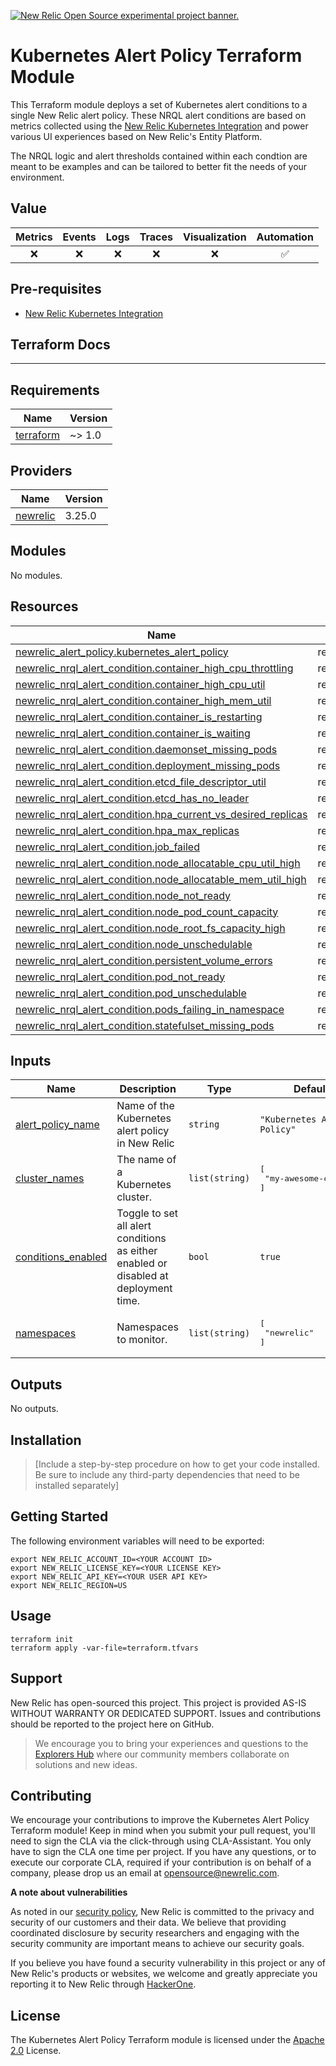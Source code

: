 <a href="https://opensource.newrelic.com/oss-category/#new-relic-experimental"><picture><source media="(prefers-color-scheme: dark)" srcset="https://github.com/newrelic/opensource-website/raw/main/src/images/categories/dark/Experimental.png"><source media="(prefers-color-scheme: light)" srcset="https://github.com/newrelic/opensource-website/raw/main/src/images/categories/Experimental.png"><img alt="New Relic Open Source experimental project banner." src="https://github.com/newrelic/opensource-website/raw/main/src/images/categories/Experimental.png"></picture></a>

# Kubernetes Alert Policy Terraform Module
<!-- ![GitHub forks](https://img.shields.io/github/forks/newrelic-experimental/newrelic-experimental-FIT-template?style=social)
![GitHub stars](https://img.shields.io/github/stars/newrelic-experimental/newrelic-experimental-FIT-template?style=social)
![GitHub watchers](https://img.shields.io/github/watchers/newrelic-experimental/newrelic-experimental-FIT-template?style=social)

![GitHub all releases](https://img.shields.io/github/downloads/newrelic-experimental/newrelic-experimental-FIT-template/total)
![GitHub release (latest by date)](https://img.shields.io/github/v/release/newrelic-experimental/newrelic-experimental-FIT-template)
![GitHub last commit](https://img.shields.io/github/last-commit/newrelic-experimental/newrelic-experimental-FIT-template)
![GitHub Release Date](https://img.shields.io/github/release-date/newrelic-experimental/newrelic-experimental-FIT-template)


![GitHub issues](https://img.shields.io/github/issues/newrelic-experimental/newrelic-experimental-FIT-template)
![GitHub issues closed](https://img.shields.io/github/issues-closed/newrelic-experimental/newrelic-experimental-FIT-template)
![GitHub pull requests](https://img.shields.io/github/issues-pr/newrelic-experimental/newrelic-experimental-FIT-template)
![GitHub pull requests closed](https://img.shields.io/github/issues-pr-closed/newrelic-experimental/newrelic-experimental-FIT-template) -->


This Terraform module deploys a set of Kubernetes alert conditions to a single New Relic alert policy.  These NRQL alert conditions are based on metrics collected using the [New Relic Kubernetes Integration](https://docs.newrelic.com/docs/kubernetes-pixie/kubernetes-integration/installation/kubernetes-integration-install-configure/) and power various UI experiences based on New Relic's Entity Platform.

The NRQL logic and alert thresholds contained within each condtion are meant to be examples and can be tailored to better fit the needs of your environment.  

## Value

|Metrics | Events | Logs | Traces | Visualization | Automation |
|:-:|:-:|:-:|:-:|:-:|:-:|
|:x:|:x:|:x:|:x:|:x:|:white_check_mark:|

## Pre-requisites

- [New Relic Kubernetes Integration](https://docs.newrelic.com/docs/kubernetes-pixie/kubernetes-integration/installation/kubernetes-integration-install-configure/)

## Terraform Docs
---

<!-- BEGIN_TF_DOCS -->
## Requirements

| Name | Version |
|------|---------|
| <a name="requirement_terraform"></a> [terraform](#requirement\_terraform) | ~> 1.0 |

## Providers

| Name | Version |
|------|---------|
| <a name="provider_newrelic"></a> [newrelic](#provider\_newrelic) | 3.25.0 |

## Modules

No modules.

## Resources

| Name | Type |
|------|------|
| [newrelic_alert_policy.kubernetes_alert_policy](https://registry.terraform.io/providers/newrelic/newrelic/latest/docs/resources/alert_policy) | resource |
| [newrelic_nrql_alert_condition.container_high_cpu_throttling](https://registry.terraform.io/providers/newrelic/newrelic/latest/docs/resources/nrql_alert_condition) | resource |
| [newrelic_nrql_alert_condition.container_high_cpu_util](https://registry.terraform.io/providers/newrelic/newrelic/latest/docs/resources/nrql_alert_condition) | resource |
| [newrelic_nrql_alert_condition.container_high_mem_util](https://registry.terraform.io/providers/newrelic/newrelic/latest/docs/resources/nrql_alert_condition) | resource |
| [newrelic_nrql_alert_condition.container_is_restarting](https://registry.terraform.io/providers/newrelic/newrelic/latest/docs/resources/nrql_alert_condition) | resource |
| [newrelic_nrql_alert_condition.container_is_waiting](https://registry.terraform.io/providers/newrelic/newrelic/latest/docs/resources/nrql_alert_condition) | resource |
| [newrelic_nrql_alert_condition.daemonset_missing_pods](https://registry.terraform.io/providers/newrelic/newrelic/latest/docs/resources/nrql_alert_condition) | resource |
| [newrelic_nrql_alert_condition.deployment_missing_pods](https://registry.terraform.io/providers/newrelic/newrelic/latest/docs/resources/nrql_alert_condition) | resource |
| [newrelic_nrql_alert_condition.etcd_file_descriptor_util](https://registry.terraform.io/providers/newrelic/newrelic/latest/docs/resources/nrql_alert_condition) | resource |
| [newrelic_nrql_alert_condition.etcd_has_no_leader](https://registry.terraform.io/providers/newrelic/newrelic/latest/docs/resources/nrql_alert_condition) | resource |
| [newrelic_nrql_alert_condition.hpa_current_vs_desired_replicas](https://registry.terraform.io/providers/newrelic/newrelic/latest/docs/resources/nrql_alert_condition) | resource |
| [newrelic_nrql_alert_condition.hpa_max_replicas](https://registry.terraform.io/providers/newrelic/newrelic/latest/docs/resources/nrql_alert_condition) | resource |
| [newrelic_nrql_alert_condition.job_failed](https://registry.terraform.io/providers/newrelic/newrelic/latest/docs/resources/nrql_alert_condition) | resource |
| [newrelic_nrql_alert_condition.node_allocatable_cpu_util_high](https://registry.terraform.io/providers/newrelic/newrelic/latest/docs/resources/nrql_alert_condition) | resource |
| [newrelic_nrql_alert_condition.node_allocatable_mem_util_high](https://registry.terraform.io/providers/newrelic/newrelic/latest/docs/resources/nrql_alert_condition) | resource |
| [newrelic_nrql_alert_condition.node_not_ready](https://registry.terraform.io/providers/newrelic/newrelic/latest/docs/resources/nrql_alert_condition) | resource |
| [newrelic_nrql_alert_condition.node_pod_count_capacity](https://registry.terraform.io/providers/newrelic/newrelic/latest/docs/resources/nrql_alert_condition) | resource |
| [newrelic_nrql_alert_condition.node_root_fs_capacity_high](https://registry.terraform.io/providers/newrelic/newrelic/latest/docs/resources/nrql_alert_condition) | resource |
| [newrelic_nrql_alert_condition.node_unschedulable](https://registry.terraform.io/providers/newrelic/newrelic/latest/docs/resources/nrql_alert_condition) | resource |
| [newrelic_nrql_alert_condition.persistent_volume_errors](https://registry.terraform.io/providers/newrelic/newrelic/latest/docs/resources/nrql_alert_condition) | resource |
| [newrelic_nrql_alert_condition.pod_not_ready](https://registry.terraform.io/providers/newrelic/newrelic/latest/docs/resources/nrql_alert_condition) | resource |
| [newrelic_nrql_alert_condition.pod_unschedulable](https://registry.terraform.io/providers/newrelic/newrelic/latest/docs/resources/nrql_alert_condition) | resource |
| [newrelic_nrql_alert_condition.pods_failing_in_namespace](https://registry.terraform.io/providers/newrelic/newrelic/latest/docs/resources/nrql_alert_condition) | resource |
| [newrelic_nrql_alert_condition.statefulset_missing_pods](https://registry.terraform.io/providers/newrelic/newrelic/latest/docs/resources/nrql_alert_condition) | resource |

## Inputs

| Name | Description | Type | Default | Required |
|------|-------------|------|---------|:--------:|
| <a name="input_alert_policy_name"></a> [alert\_policy\_name](#input\_alert\_policy\_name) | Name of the Kubernetes alert policy in New Relic | `string` | `"Kubernetes Alert Policy"` | no |
| <a name="input_cluster_names"></a> [cluster\_names](#input\_cluster\_names) | The name of a Kubernetes cluster. | `list(string)` | <pre>[<br>  "my-awesome-cluster"<br>]</pre> | no |
| <a name="input_conditions_enabled"></a> [conditions\_enabled](#input\_conditions\_enabled) | Toggle to set all alert conditions as either enabled or disabled at deployment time. | `bool` | `true` | no |
| <a name="input_namespaces"></a> [namespaces](#input\_namespaces) | Namespaces to monitor. | `list(string)` | <pre>[<br>  "newrelic"<br>]</pre> | no |

## Outputs

No outputs.
<!-- END_TF_DOCS -->

## Installation

> [Include a step-by-step procedure on how to get your code installed. Be sure to include any third-party dependencies that need to be installed separately]

## Getting Started

The following environment variables will need to be exported:

```
export NEW_RELIC_ACCOUNT_ID=<YOUR ACCOUNT ID>
export NEW_RELIC_LICENSE_KEY=<YOUR LICENSE KEY>
export NEW_RELIC_API_KEY=<YOUR USER API KEY>
export NEW_RELIC_REGION=US
```

## Usage

```
terraform init
terraform apply -var-file=terraform.tfvars
```

## Support

New Relic has open-sourced this project. This project is provided AS-IS WITHOUT WARRANTY OR DEDICATED SUPPORT. Issues and contributions should be reported to the project here on GitHub.

>We encourage you to bring your experiences and questions to the [Explorers Hub](https://discuss.newrelic.com) where our community members collaborate on solutions and new ideas.


## Contributing

We encourage your contributions to improve the Kubernetes Alert Policy Terraform module! Keep in mind when you submit your pull request, you'll need to sign the CLA via the click-through using CLA-Assistant. You only have to sign the CLA one time per project. If you have any questions, or to execute our corporate CLA, required if your contribution is on behalf of a company, please drop us an email at opensource@newrelic.com.

**A note about vulnerabilities**

As noted in our [security policy](../../security/policy), New Relic is committed to the privacy and security of our customers and their data. We believe that providing coordinated disclosure by security researchers and engaging with the security community are important means to achieve our security goals.

If you believe you have found a security vulnerability in this project or any of New Relic's products or websites, we welcome and greatly appreciate you reporting it to New Relic through [HackerOne](https://hackerone.com/newrelic).

## License

The Kubernetes Alert Policy Terraform module is licensed under the [Apache 2.0](http://apache.org/licenses/LICENSE-2.0.txt) License.
